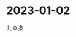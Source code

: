 # 2023-01-02

共 0 条

<!-- BEGIN WEIBO -->
<!-- 最后更新时间 Mon Jan 02 2023 23:14:11 GMT+0800 (China Standard Time) -->

<!-- END WEIBO -->
